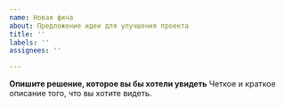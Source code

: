 ```yaml
---
name: Новая фича
about: Предложение идеи для улучшения проекта
title: ''
labels: ''
assignees: ''

---
```


**Опишите решение, которое вы бы хотели увидеть**
Четкое и краткое описание того, что вы хотите видеть.
